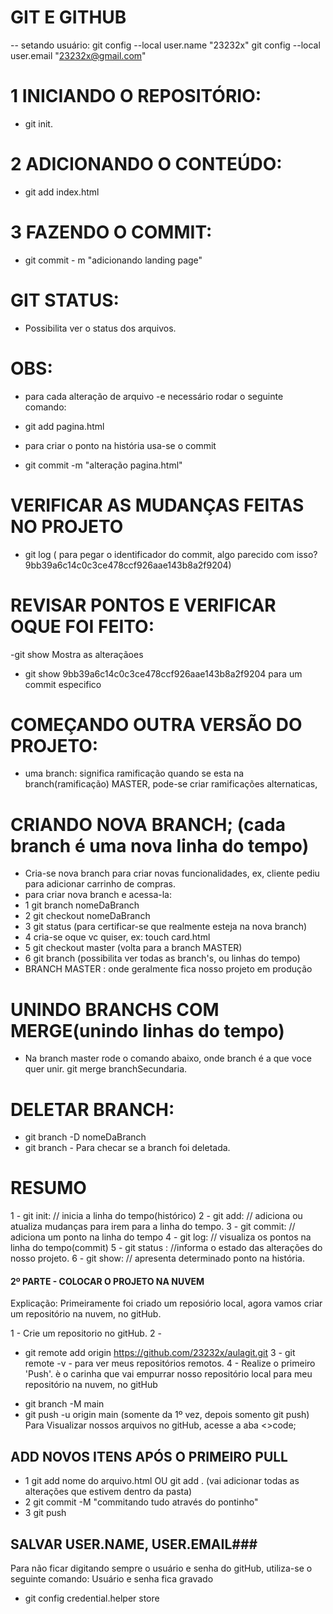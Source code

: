 # GIT E GITHUB

-- setando usuário:
git config --local user.name "23232x"
git config --local user.email "23232x@gmail.com"

# 1 INICIANDO O REPOSITÓRIO:

- git init.

# 2 ADICIONANDO O CONTEÚDO:

- git add index.html

# 3 FAZENDO O COMMIT:

- git commit - m "adicionando landing page"

# GIT STATUS:

- Possibilita ver o status dos arquivos.

# OBS:

- para cada alteração de arquivo -e necessário rodar o seguinte comando:

* git add pagina.html

- para criar o ponto na história usa-se o commit

* git commit -m "alteração pagina.html"

# VERIFICAR AS MUDANÇAS FEITAS NO PROJETO

- git log ( para pegar o identificador do commit, algo parecido com isso? 9bb39a6c14c0c3ce478ccf926aae143b8a2f9204)

# REVISAR PONTOS E VERIFICAR OQUE FOI FEITO:

-git show
Mostra as alteraçãoes

- git show 9bb39a6c14c0c3ce478ccf926aae143b8a2f9204
  para um commit especifico

# COMEÇANDO OUTRA VERSÃO DO PROJETO:

- uma branch: significa ramificação
  quando se esta na branch(ramificação) MASTER, pode-se criar ramificações alternaticas,

# CRIANDO NOVA BRANCH; (cada branch é uma nova linha do tempo)

- Cria-se nova branch para criar novas funcionalidades, ex, cliente pediu para adicionar carrinho de compras.
- para criar nova branch e acessa-la:
- 1 git branch nomeDaBranch
- 2 git checkout nomeDaBranch
- 3 git status (para certificar-se que realmente esteja na nova branch)
- 4 cria-se oque vc quiser, ex: touch card.html
- 5 git checkout master (volta para a branch MASTER)
- 6 git branch (possibilita ver todas as branch's, ou linhas do tempo)
- BRANCH MASTER : onde geralmente fica nosso projeto em produção

# UNINDO BRANCHS COM MERGE(unindo linhas do tempo)

- Na branch master rode o comando abaixo, onde branch é a que voce quer unir.
  git merge branchSecundaria.

# DELETAR BRANCH:

- git branch -D nomeDaBranch
- git branch - Para checar se a branch foi deletada.

# RESUMO

1 - git init: // inicia a linha do tempo(histórico)
2 - git add: // adiciona ou atualiza mudanças para irem para a linha do tempo.
3 - git commit: // adiciona um ponto na linha do tempo
4 - git log: // visualiza os pontos na linha do tempo(commit)
5 - git status : //informa o estado das alterações do nosso projeto.
6 - git show: // apresenta determinado ponto na história.

#### 2º PARTE - COLOCAR O PROJETO NA NUVEM

Explicação:
Primeiramente foi criado um reposiório local, agora vamos criar um repositório na nuvem, no gitHub.

1 - Crie um repositorio no gitHub.
2 -

- git remote add origin https://github.com/23232x/aulagit.git
  3 - git remote -v - para ver meus repositórios remotos.
  4 - Realize o primeiro 'Push'.
  è o carinha que vai empurrar nosso repositório local para meu repositório na nuvem, no gitHub

* git branch -M main
* git push -u origin main (somente da 1º vez, depois somento git push)
  Para Visualizar nossos arquivos no gitHub, acesse a aba <>code;

## ADD NOVOS ITENS APÓS O PRIMEIRO PULL

- 1 git add nome do arquivo.html
  OU
  git add . (vai adicionar todas as alterações que estivem dentro da pasta)
- 2 git commit -M "commitando tudo através do pontinho"
- 3 git push

## SALVAR USER.NAME, USER.EMAIL###

Para não ficar digitando sempre o usuário e senha do gitHub, utiliza-se o seguinte comando: Usuário e senha fica gravado

- git config credential.helper store
